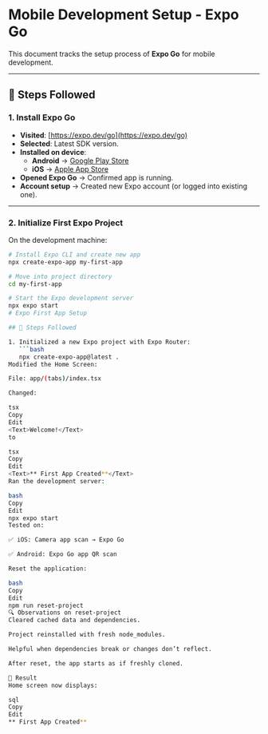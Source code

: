 # Mobile Development Setup - Expo Go

This document tracks the setup process of **Expo Go** for mobile development.

---

## 🚀 Steps Followed

### 1. Install Expo Go
- **Visited**: [https://expo.dev/go](https://expo.dev/go)  
- **Selected**: Latest SDK version.  
- **Installed on device**:  
  - **Android** → [Google Play Store](https://play.google.com/store/apps/details?id=host.exp.exponent)  
  - **iOS** → [Apple App Store](https://apps.apple.com/app/expo-go/id982107779)  
- **Opened Expo Go** → Confirmed app is running.  
- **Account setup** → Created new Expo account (or logged into existing one).  

---

### 2. Initialize First Expo Project
On the development machine:

```bash
# Install Expo CLI and create new app
npx create-expo-app my-first-app

# Move into project directory
cd my-first-app

# Start the Expo development server
npx expo start
# Expo First App Setup

## 🚀 Steps Followed

1. Initialized a new Expo project with Expo Router:
   ```bash
   npx create-expo-app@latest .
Modified the Home Screen:

File: app/(tabs)/index.tsx

Changed:

tsx
Copy
Edit
<Text>Welcome!</Text>
to

tsx
Copy
Edit
<Text>** First App Created**</Text>
Ran the development server:

bash
Copy
Edit
npx expo start
Tested on:

✅ iOS: Camera app scan → Expo Go

✅ Android: Expo Go app QR scan

Reset the application:

bash
Copy
Edit
npm run reset-project
🔍 Observations on reset-project
Cleared cached data and dependencies.

Project reinstalled with fresh node_modules.

Helpful when dependencies break or changes don’t reflect.

After reset, the app starts as if freshly cloned.

📱 Result
Home screen now displays:

sql
Copy
Edit
** First App Created**
